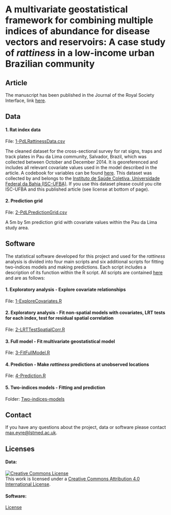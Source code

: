 # A multivariate geostatistical framework for combining multiple indices of abundance for disease vectors and reservoirs: A case study of *rattiness* in a low-income urban Brazilian community

## Article
The manuscript has been published in the Journal of the Royal Society Interface, link [here](https://royalsocietypublishing.org/doi/10.1098/rsif.2020.0398).

## Data
#### 1. Rat index data
File: [1-PdLRattinessData.csv](https://github.com/maxeyre/Rattiness-1/blob/master/Data/1-PdLRattinessData.csv) 

The cleaned dataset for the cross-sectional survey for rat signs, traps and track plates in Pau da Lima community, Salvador, Brazil, which was collected between October and December 2014. It is georeferenced and includes all relevant covariate values used in the model described in the article. A codebook for variables can be found [here](https://github.com/maxeyre/Rattiness-1/blob/master/codebook.md). This dataset was collected by and belongs to the [Instituto de Saúde Coletiva, Universidade Federal da Bahia (ISC-UFBA)](http://www.isc.ufba.br/). If you use this dataset please could you cite ISC-UFBA and this published article (see license at bottom of page).

#### 2. Prediction grid
File: [2-PdLPredictionGrid.csv](https://github.com/maxeyre/Rattiness-1/blob/master/Data/2-PdLPredictionGrid.csv)

A 5m by 5m prediction grid with covariate values within the Pau da Lima study area.

## Software
The statistical software developed for this project and used for the *rattiness* analysis is divided into four main scripts and six additional scripts for fitting two-indices models and making predictions. Each script includes a description of its function within the R script. All scripts are contained [here](https://github.com/maxeyre/Rattiness-1/tree/master/Scripts) and are as follows:

#### 1. Exploratory analysis - Explore covariate relationships
File: [1-ExploreCovariates.R](https://github.com/maxeyre/Rattiness-1/blob/master/Scripts/1-ExploreCovariates.R)

#### 2. Exploratory analysis - Fit non-spatial models with covariates, LRT tests for each index, test for residual spatial correlation
File: [2-LRTTestSpatialCorr.R](https://github.com/maxeyre/Rattiness-1/blob/master/Scripts/2-LRTTestSpatialCorr.R)

#### 3. Full model - Fit multivariate geostatistical model
File: [3-FitFullModel.R](https://github.com/maxeyre/Rattiness-1/blob/master/Scripts/3-FitFullModel.R)

#### 4. Prediction - Make *rattiness* predictions at unobserved locations
File: [4-Prediction.R](https://github.com/maxeyre/Rattiness-1/blob/master/Scripts/4-Prediction.R)

#### 5. Two-indices models - Fitting and prediction
Folder: [Two-indices-models](https://github.com/maxeyre/Rattiness-1/tree/master/Scripts/Two-indices-models)

## Contact
If you have any questions about the project, data or software please contact max.eyre@lstmed.ac.uk.

## Licenses
#### Data:
<a rel="license" href="http://creativecommons.org/licenses/by/4.0/"><img alt="Creative Commons License" style="border-width:0" src="https://i.creativecommons.org/l/by/4.0/88x31.png" /></a><br />This work is licensed under a <a rel="license" href="http://creativecommons.org/licenses/by/4.0/">Creative Commons Attribution 4.0 International License</a>.

#### Software: 
[License](https://github.com/maxeyre/Rattiness-1/blob/master/LICENSE)
